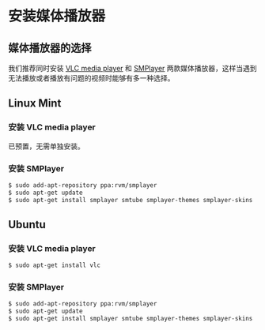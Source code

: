 # 安装媒体播放器

## 媒体播放器的选择

我们推荐同时安装 [VLC media player](http://www.videolan.org) 和 [SMPlayer](http://smplayer.sourceforge.net) 两款媒体播放器，这样当遇到无法播放或者播放有问题的视频时能够有多一种选择。

## Linux Mint

### 安装 VLC media player

已预置，无需单独安装。

### 安装 SMPlayer

```bash
$ sudo add-apt-repository ppa:rvm/smplayer
$ sudo apt-get update
$ sudo apt-get install smplayer smtube smplayer-themes smplayer-skins
```

## Ubuntu

### 安装 VLC media player

```bash
$ sudo apt-get install vlc
```

### 安装 SMPlayer

```bash
$ sudo add-apt-repository ppa:rvm/smplayer
$ sudo apt-get update
$ sudo apt-get install smplayer smtube smplayer-themes smplayer-skins
```
